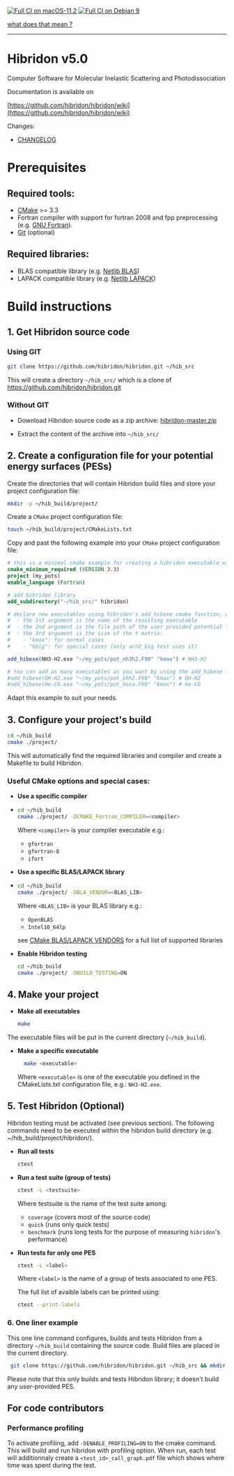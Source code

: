 
[![Full CI on macOS-11.2](https://github.com/hibridon/hibridon/actions/workflows/full_macOS-11.2.yml/badge.svg)](https://github.com/hibridon/hibridon/actions/workflows/full_macOS-11.2.yml)
[![Full CI on Debian 9](https://github.com/hibridon/hibridon/actions/workflows/full_Debian-9.yml/badge.svg)](https://github.com/hibridon/hibridon/actions/workflows/full_Debian-9.yml)

[what does that mean ?](link_to_wiki_page)

---
# Hibridon v5.0

Computer Software for
Molecular Inelastic Scattering and Photodissociation

Documentation is available on

[https://github.com/hibridon/hibridon/wiki](https://github.com/hibridon/hibridon/wiki)

Changes:
- [CHANGELOG](CHANGELOG.md)

#  Prerequisites

## Required tools:
* [CMake](https://cmake.org/install/) >= 3.3
* Fortran compiler with support for fortran 2008 and fpp preprocessing (e.g. [GNU Fortran](https://fortran-lang.org/learn/os_setup/install_gfortran)).
* [Git](https://git-scm.com/book/en/v2/Getting-Started-Installing-Git) (optional)


## Required libraries:

* BLAS compatible library (e.g. [Netlib BLAS](http://www.netlib.org/blas/))
* LAPACK compatible library (e.g. [Netlib LAPACK](http://www.netlib.org/lapack/))
  
# Build instructions

## 1. Get Hibridon source code
### Using GIT

```bash
git clone https://github.com/hibridon/hibridon.git ~/hib_src
```
This will create a directory `~/hib_src/` which is a clone of https://github.com/hibridon/hibridon.git 

### Without GIT
- Download Hibridon source code as a zip archive: [hibridon-master.zip](https://github.com/hibridon/hibridon/archive/refs/heads/master.zip)

- Extract the content of the archive into `~/hib_src/` 

## 2. Create a configuration file for your potential energy surfaces (PESs)

Create the directories that will contain Hibridon build files and store your project configuration file:
```bash
mkdir -p ~/hib_build/project/
```

Create a `CMake` project configuration file:
```bash
touch ~/hib_build/project/CMakeLists.txt
```

Copy and past the following example into your `CMake` project configuration file:

```cmake
# this is a minimal cmake example for creating a hibridon executable with an user-supplied PES
cmake_minimum_required (VERSION 3.3)
project (my_pots)
enable_language (Fortran)

# add hibridon library
add_subdirectory("~/hib_src/" hibridon)

# declare new executables using hibridon's add_hibexe cmake function, where:
#  - the 1st argument is the name of the resulting executable
#  - the 2nd argument is the file path of the user provided potential file
#  - the 3rd argument is the size of the t matrix:
#    - "kmax": for normal cases
#    - "kbig": for special cases (only arn2_big test uses it)

add_hibexe(NH3-H2.exe "~/my_pots/pot_nh3h2.F90" "kmax") # NH3-H2

# You can add as many executables as you want by using the add_hibexe function:
#add_hibexe(OH-H2.exe "~/my_pots/pot_ohh2.F90" "kmax") # OH-H2
#add_hibexe(He-CO.exe "~/my_pots/pot_heco.F90" "kmax") # He-CO
```

Adapt this example to suit your needs.



## 3. Configure your project's build

```bash
cd ~/hib_build
cmake ./project/
```
This will automatically find the required libraries and compiler and create a Makefile to build Hibridon. 


### Useful CMake options and special cases:

- **Use a specific compiler**
- 
    ```bash
    cd ~/hib_build
    cmake ./project/ -DCMAKE_Fortran_COMPILER=<compiler>
    ```
    Where `<compiler>` is your compiler executable e.g.:
    - `gfortran`
    - `gfortran-8`
    - `ifort` 

- **Use a specific BLAS/LAPACK library**
- 
    ```bash
    cd ~/hib_build
    cmake ./project/ -DBLA_VENDOR=<BLAS_LIB> 
    ```
    Where `<BLAS_LIB>` is your BLAS library e.g.:
    - `OpenBLAS`
    - `Intel10_64lp`
  
    see [CMake BLAS/LAPACK VENDORS](https://cmake.org/cmake/help/latest/module/FindBLAS.html#blas-lapack-vendors) for a full list of supported libraries


- **Enable Hibridon testing**
 
    ```bash
    cd ~/hib_build
    cmake ./project/ -DBUILD_TESTING=ON
    ```



## 4. Make your project
- **Make all executables**
    ```bash
    make
    ```
The executable files will be put in the current directory (`~/hib_build`).
- **Make a specific executable** 
  ```bash
    make <executable>
  ```
  Where `<executable>` is one of the executable you defined in the CMakeLists.txt configuration file, e.g.: `NH3-H2.exe`.

## 5. Test Hibridon (Optional)
Hibridon testing must be activated (see previous section).
The following commands need to be executed within the hibridon build directory (e.g. ~/hib_build/project/hibridon/).

- **Run all tests**
    ```bash
    ctest
    ```
- **Run a test suite (group of tests)** 
    ```bash
    ctest -L <testsuite>
    ```
    Where testsuite is the name of the test suite among:
    - `coverage` (covers most of the source code)
    - `quick` (runs only quick tests)
    - `benchmark` (runs long tests for the purpose of measuring `hibridon`'s performance)
    
- **Run tests for only one PES** 
    ```bash
    ctest -L <label>
    ```

    Where `<label>` is the name of a group of tests associated to one PES.
    
    The full list of avaible labels can be printed using: 
    ```bash
    ctest --print-labels
    ```

### 6. One liner example

This one line command configures, builds and tests Hibridon from a directory `~/hib_build` containing the source code. Build files are placed in the current directory.

```bash
 git clone https://github.com/hibridon/hibridon.git ~/hib_src && mkdir -p ~/hib_build && cmake -DCMAKE_Fortran_COMPILER=gfortran -DBUILD_TESTING=ON -S ~/hib_src/ -B ~/hib_build && cd ~/hib_build/ && make && ctest -L coverage
```

Please note that this only builds and tests Hibridon library; it doesn't build any user-provided PES.

## For code contributors

<!---
### Code coverage

Code coverage option `ENABLE_CODE_COVERAGE` allows the delvelopers to identify the portions of hibridon source code that are not yet covered by the tests.

To activate code coverage, add `-DENABLE_CODE_COVERAGE=ON` to the cmake command. This option will generate code coverage info files when running tests.

Then, `make html_coverages`, will convert these coverage files into html reports:
- `<hibridon_build_dir>/coverage/<test_id>/index.html`: a report that shows the code covered by the test `<test_id>`
- `<hibridon_build_dir>/coverage/total/index.html`: a report that shows the code covered by all tests
-->

### Performance profiling

To activate profiling, add `-DENABLE_PROFILING=ON` to the cmake command. This will build and run hibridon with profiling option. When run, each test will additionnaly create a `<test_id>_call_graph.pdf` file which shows where time was spent during the test.

